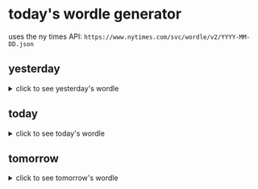 # today's wordle generator

uses the ny times API: `https://www.nytimes.com/svc/wordle/v2/YYYY-MM-DD.json`

## yesterday

<details>
    <summary>click to see yesterday's wordle</summary>

    viola

</details>

## today

<details>
    <summary>click to see today's wordle</summary>

    binge

</details>

## tomorrow

<details>
    <summary>click to see tomorrow's wordle</summary>

    truth

</details>
